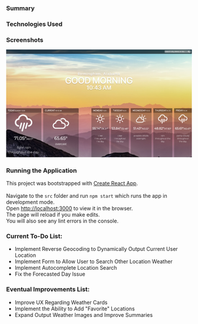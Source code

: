 ### Summary


### Technologies Used


### Screenshots
![](src/images2/screenshot-dashboard.png)

### Running the Application

This project was bootstrapped with [Create React App](https://github.com/facebook/create-react-app).<br><br> 
Navigate to the `src` folder and run `npm start` which runs the app in development mode. <br>
Open [http://localhost:3000](http://localhost:3000) to view it in the browser. <br>
The page will reload if you make edits.<br />
You will also see any lint errors in the console.

### Current To-Do List:
<ul>
  <li>Implement Reverse Geocoding to Dynamically Output Current User Location</li>
  <li>Implement Form to Allow User to Search Other Location Weather</li>
  <li>Implement Autocomplete Location Search</li>
  <li>Fix the Forecasted Day Issue</li>
</ul>

### Eventual Improvements List:
<ul>
  <li>Improve UX Regarding Weather Cards</li>
  <li>Implement the Ability to Add "Favorite" Locations</li>
  <li>Expand Output Weather Images and Improve Summaries</li>
</ul>
